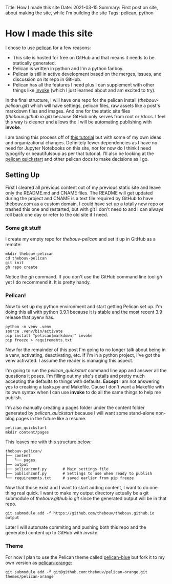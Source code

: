 Title: How I made this site
Date: 2021-03-15
Summary: First post on site, about making the site, while I'm building the site
Tags: pelican, python

# How I made this site

I chose to use [pelican](https://getpelican.org/) for a few reasons:

* This site is hosted for free on GitHub and that means it needs to be statically generated. 
* Pelican is written in python and I'm a python fanboy.
* Pelican is still in active development based on the merges, issues, and discussion on its repo in GitHub.
* Pelican has all the features I need plus I can supplement with other things like [invoke](http://www.pyinvoke.org/) (which I just learned about and am excited to try).

In the final structure, I will have one repo for the pelican install (*thebouv-pelican.git*) which will have settings, pelican files, raw assets like a post's markdown files and images. And one for the static site files (*thebouv.github.io.git*) because GitHub only serves from root or /docs. I feel this way is cleaner and allows the I will be automating publishing with **invoke**.

I am basing this process off of [this tutorial](https://randlow.github.io/posts/python/create-pelican-blog/) but with some of my own ideas and organizational changes. Definitely fewer dependencies as I have no need for Jupyter Notebooks on this site, nor for now do I think I need typogrify or beautifulsoup as per that tutorial. I'll also be looking at the [pelican quickstart](https://docs.getpelican.com/en/latest/install.html) and other pelican docs to make decisions as I go.

## Setting Up

First I cleared all previous content out of my previous static site and leave only the README.md and CNAME files. The README will get updated during the project and CNAME is a text file required by GitHub to have thebouv.com as a custom domain.  I could have set up a totally new repo or trashed this one and restarted, but with git I don't need to and I can always roll back one day or refer to the old site if I need.

### Some git stuff

I create my empty repo for *thebouv-pelican* and set it up in GitHub as a remote:

    mkdir thebouv-pelican
    cd thebouv-pelican
    git init
    gh repo create

Notice the *gh* command. If you don't use the GitHub command line tool *gh* yet I do recommend it. It is pretty handy.

### Pelican!

Now to set up my python environment and start getting Pelican set up.  I'm doing this all with python 3.9.1 because it is stable and the most recent 3.9 release that pyenv has.

    python -m venv .venv
    source .venv/bin/activate
    pip install "pelican[markdown]" invoke
    pip freeze > requirements.txt

Now for the remainder of this post I'm going to no longer talk about being in a venv, activating, deactivating, etc. If I'm in a python project, I've got the venv activated. I assume the reader is managing this aspect.

I'm going to run the *pelican_quickstart* command line app and answer all the questions it poses. I'm filling out my site's details and pretty much accepting the defaults to things with defaults. **Except** I am not answering yes to creaking a tasks.py and Makefile. Cause I don't want a Makefile with its own syntax when I can use **invoke** to do all the same things to help me publish.

I'm also manually creating a pages folder under the content folder generated by *pelican_quickstart* because I will want some stand-alone non-blog pages in the future like a resume.

    pelican_quickstart
    mkdir content/pages

This leaves me with this structure below:

    thebouv-pelican/
    ├── content
    │   └── pages
    ├── output
    ├── pelicanconf.py       # Main settings file
    ├── publishconf.py       # Settings to use when ready to publish
    └── requirements.txt     # saved earlier from pip freeze

Now that those exist and I want to start adding content, I want to do one thing real quick. I want to make my output directory actually be a git submodule of *thebouv.github.io.git* since the generated output will be in that repo.

    git submodule add -f https://github.com/thebouv/thebouv.github.io output

Later I will automate commiting and pushing both this repo and the generated content up to GitHub with *invoke*.

### Theme

For now I plan to use the Pelican theme called [pelican-blue](https://github.com/Parbhat/pelican-blue/) but fork it to my own version as [pelican-orange]():

    git submodule add -f git@github.com:thebouv/pelican-orange.git themes/pelican-orange



